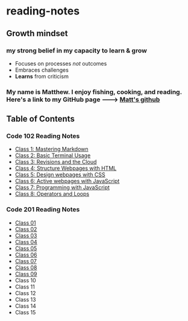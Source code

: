 # reading-notes


## Growth mindset

### my strong belief in my capacity to learn & grow

- Focuses on processes *not* outcomes
- Embraces challenges
- **Learns** from criticism

### My name is Matthew. I enjoy fishing, cooking, and reading. Here's a link to my GitHub page ---> [Matt's github](https://github.com/santorsm)

## Table of Contents

### Code 102 Reading Notes

- [Class 1: Mastering Markdown](class-01.md)
- [Class 2: Basic Terminal Usage](class-02.md)
- [Class 3: Revisions and the Cloud](class-03.md)
- [Class 4: Structure Webpages with HTML](class-04.md)
- [Class 5: Design webpages with CSS](class-05.md)
- [Class 6: Active webpages with JavaScript](class-06.md)
- [Class 7: Programming with JavaScript](class-07.md)
- [Class 8: Operators and Loops](class-08.md)

### Code 201 Reading Notes

- [Class 01](201-class-01.md)
- [Class 02](201-class-02.md)
- [Class 03](201-class-03.md)
- [Class 04](201-class-04.md)
- [Class 05](201-class-05.md)
- [Class 06](201-class-06.md)
- [Class 07](201-class-07.md)
- [Class 08](201-class-08.md)
- [Class 09](201-class-09.md)
- Class 10
- Class 11
- Class 12
- Class 13
- Class 14
- Class 15
